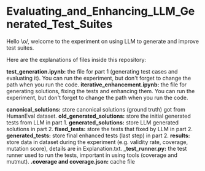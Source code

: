 # Evaluating_and_Enhancing_LLM_Generated_Test_Suites
Hello \o/, welcome to the experiment on using LLM to generate and improve test suites.

Here are the explanations of files inside this repository:

**test_generation.ipynb:** the file for part 1 (generating test cases and evaluating it). You can run the experiment, but don't forget to change the path when you run the code.
**iterative_enhancement.ipynb:** the file for generating solutions, fixing the tests and enhancing them. You can run the experiment, but don't forget to change the path when you run the code.

**canonical_solutions:** store canonical solutions (ground truth) got from HumanEval dataset.
**old_generated_solutions:** store the initial generated tests from LLM in part 1.
**generated_solutions:** store LLM generated solutions in part 2.
**fixed_tests:** store the tests that fixed by LLM in part 2.
**generated_tests:** store final enhanced tests (last step) in part 2.
**results:** store data in dataset during the experiment (e.g. validity rate, coverage, mutation score), details are in Explanation.txt.
**_test_runner.py:** the test runner used to run the tests, important in using tools (coverage and mutmut).
**.coverage and coverage.json:** cache file